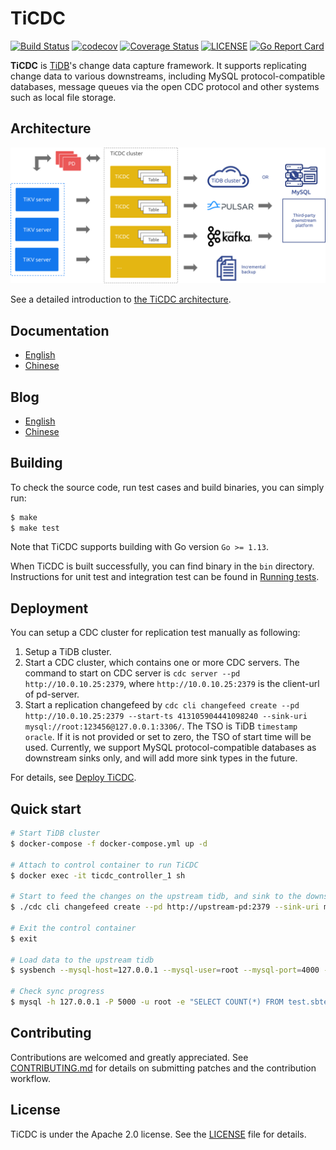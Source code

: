 # TiCDC

[![Build Status](https://internal.pingcap.net/idc-jenkins/job/build_cdc_multi_branch/job/master/badge/icon)](https://internal.pingcap.net/idc-jenkins/job/build_cdc_multi_branch/job/master)
[![codecov](https://codecov.io/gh/pingcap/ticdc/branch/master/graph/badge.svg)](https://codecov.io/gh/pingcap/ticdc)
[![Coverage Status](https://coveralls.io/repos/github/pingcap/ticdc/badge.svg)](https://coveralls.io/github/pingcap/ticdc)
[![LICENSE](https://img.shields.io/github/license/pingcap/ticdc.svg)](https://github.com/pingcap/ticdc/blob/master/LICENSE)
[![Go Report Card](https://goreportcard.com/badge/github.com/pingcap/ticdc)](https://goreportcard.com/report/github.com/pingcap/ticdc)

**TiCDC** is [TiDB](https://docs.pingcap.com/tidb/stable)'s change data capture framework. It supports replicating change data to various downstreams, including MySQL protocol-compatible databases, message queues via the open CDC protocol and other systems such as local file storage.

## Architecture

<img src="docs/media/cdc_architecture.svg?sanitize=true" alt="architecture" width="600"/>

See a detailed introduction to [the TiCDC architecture](https://docs.pingcap.com/tidb/stable/ticdc-overview#ticdc-architecture).

## Documentation

- [English](https://docs.pingcap.com/tidb/stable/ticdc-overview)
- [Chinese](https://docs.pingcap.com/zh/tidb/stable/ticdc-overview)

## Blog

- [English](https://pingcap.com/blog/)
- [Chinese](https://pingcap.com/blog-cn/)

## Building

To check the source code, run test cases and build binaries, you can simply run:

```bash
$ make
$ make test
```

Note that TiCDC supports building with Go version `Go >= 1.13`.

When TiCDC is built successfully, you can find binary in the `bin` directory. Instructions for unit test and integration test can be found in [Running tests](tests/README.md).

## Deployment

You can setup a CDC cluster for replication test manually as following:

1. Setup a TiDB cluster.
2. Start a CDC cluster, which contains one or more CDC servers. The command to start on CDC server is `cdc server --pd http://10.0.10.25:2379`, where `http://10.0.10.25:2379` is the client-url of pd-server.
3. Start a replication changefeed by `cdc cli changefeed create --pd http://10.0.10.25:2379 --start-ts 413105904441098240 --sink-uri mysql://root:123456@127.0.0.1:3306/`. The TSO is TiDB `timestamp oracle`. If it is not provided or set to zero, the TSO of start time will be used. Currently, we support MySQL protocol-compatible databases as downstream sinks only, and will add more sink types in the future.

For details, see [Deploy TiCDC](https://docs.pingcap.com/tidb/stable/deploy-ticdc).

## Quick start

```sh
# Start TiDB cluster
$ docker-compose -f docker-compose.yml up -d

# Attach to control container to run TiCDC
$ docker exec -it ticdc_controller_1 sh

# Start to feed the changes on the upstream tidb, and sink to the downstream tidb
$ ./cdc cli changefeed create --pd http://upstream-pd:2379 --sink-uri mysql://root@downstream-tidb:4000/

# Exit the control container
$ exit

# Load data to the upstream tidb
$ sysbench --mysql-host=127.0.0.1 --mysql-user=root --mysql-port=4000 --mysql-db=test oltp_insert --tables=1 --table-size=100000 prepare

# Check sync progress
$ mysql -h 127.0.0.1 -P 5000 -u root -e "SELECT COUNT(*) FROM test.sbtest1"
```

## Contributing

Contributions are welcomed and greatly appreciated. See [CONTRIBUTING.md](./CONTRIBUTING.md)
for details on submitting patches and the contribution workflow.

## License

TiCDC is under the Apache 2.0 license. See the [LICENSE](./LICENSE) file for details.


